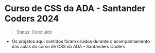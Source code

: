 # Curso de CSS da ADA - Santander Coders 2024
> Status: Concluído

* Os projetos aqui contidos foram criados durante o acompanhamento das aulas do curso de CSS da ADA - Santanders Coders
